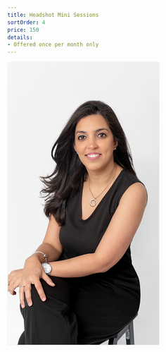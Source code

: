 ```yaml
---
title: Headshot Mini Sessions
sortOrder: 4
price: 150
details:
- Offered once per month only
---
```

![Solo Session](../../assets/headshotMiniSession.png)
